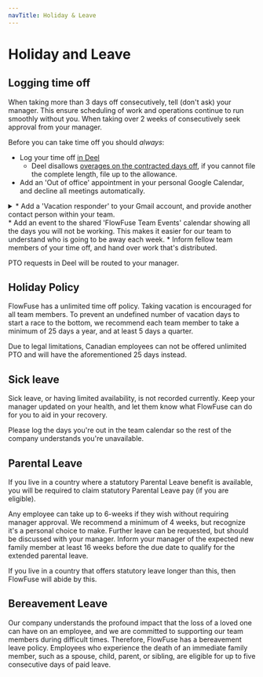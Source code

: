 ```yaml
---
navTitle: Holiday & Leave
---
```


# Holiday and Leave

## Logging time off

When taking more than 3 days off consecutively, tell (don't ask) your manager. 
This ensure scheduling of work and operations continue to run smoothly without
you. When taking over 2 weeks of consecutively seek approval from your manager.

Before you can take time off you should _always_:
* Log your time off [in Deel](https://help.letsdeel.com/hc/en-gb/articles/4409044013201-How-do-I-request-time-off-)
  * Deel disallows [overages on the contracted days off](#holiday-policy), if you cannot file the complete length, file up to the allowance.
* Add an 'Out of office' appointment in your personal Google Calendar, and decline
   all meetings automatically.
<details>
<summary>* Add a 'Vacation responder' to your Gmail account, and provide another contact person within your team.</summary>
 
1. Open **Gmail** in your browser.  
2. Click the **gear icon (⚙️)** in the top-right corner, then choose **“See all settings.”**  
3. Scroll down to the **“Vacation responder”** section in the **General** tab.  
4. Set:
   - **First day** and **Last day**
   - **Subject** (e.g., _"Out of Office"_)  
   - **Message** (e.g., _"I am out of the office and without email access through [Day], [Date]. Please contact [team member] in my absence."_)
</details>
* Add an event to the shared 'FlowFuse Team Events' calendar showing all the days you will not be working. This makes it easier for our team to understand who is going to be away each week.
* Inform fellow team members of your time off, and hand over work that's distributed.

PTO requests in Deel will be routed to your manager.

## Holiday Policy

FlowFuse has a unlimited time off policy. Taking vacation is encouraged for all
team members. To prevent an undefined number of vacation days to start a race to
the bottom, we recommend each team member to take a minimum of 25 days a year,
and at least 5 days a quarter.

Due to legal limitations, Canadian employees can not be offered unlimited PTO and
will have the aforementioned 25 days instead.

## Sick leave

Sick leave, or having limited availability, is not recorded currently. Keep your
manager updated on your health, and let them know what FlowFuse can do for you
to aid in your recovery.

Please log the days you're out in the team calendar so the rest of the company
understands you're unavailable.

## Parental Leave

If you live in a country where a statutory Parental Leave benefit is available,
you will be required to claim statutory Parental Leave pay (if you are eligible).

Any employee can take up to 6-weeks if they wish without requiring manager
approval. We recommend a minimum of 4 weeks, but recognize it's a personal
choice to make. Further leave can be requested, but should be discussed with
your manager. Inform your manager of the expected new family member at least 16
weeks before the due date to qualify for the extended parental leave.

If you live in a country that offers statutory leave longer than this, then
FlowFuse will abide by this.

## Bereavement Leave

Our company understands the profound impact that the loss of a loved one can
have on an employee, and we are committed to supporting our team members
during difficult times. Therefore, FlowFuse has a bereavement leave policy.
Employees who experience the death of an immediate family member, such as a spouse,
child, parent, or sibling, are eligible for up to five consecutive days of paid leave.

